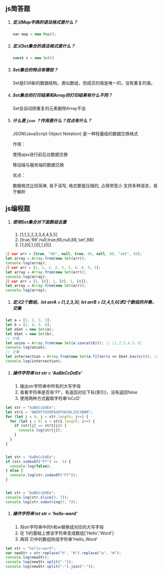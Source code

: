 ## js简答题

1. ##### 定义Map字典的语法格式是什么？

   ```js
   var map = new Map();
   ```

2. ##### 定义Set集合的语法格式是什么？

   ```js
   const s = new Set()
   ```

3. ##### Set集合的特点有哪些？

   Set是ES6新的数据结构，类似数组，但成员的值是唯一的，没有重复的值。

4. ##### Set集合的打印结果和Array的打印结果有什么不同？

   Set会自动把重复的元素删除Array不会

5. ##### 什么是 `json` ？作用是什么？优点有什么？

   JSON(JavaScript Object Notation) 是一种轻量级的数据交换格式

   作用：

   使用ajax进行前后台数据交换

   移动端与服务端的数据交换

   优点：

   数据格式比较简单, 易于读写, 格式都是压缩的, 占用带宽小 支持多种语言，易于解析

   ##### 

## js编程题

1. ##### 使用Set集合对下面数组去重

   1. [1,1,2,2,3,3,4,4,5,5]
   2. [true,'66',null,true,66,null,88,'set',88]
   3. [1,[0],1,[0],1,[0]]

```js
1）var arr = [true, "66", null, true, 66, null, 88, "set", 88];
let array = Array.from(new Set(arr));
console.log(array);
2）var arr = [1, 1, 2, 2, 3, 3, 4, 4, 5, 5];
let array = Array.from(new Set(arr));
console.log(array);
3）var arr = [1, [0], 1, [0], 1, [0]];
let array = Array.from(new Set(arr));
console.log(array);
```

1. ##### 定义2个数组，let arrA = [1,2,3,3]; let arrB = [2,4,5,6]求2个数组的并集，交集

```js
let a = [1, 2, 3, 3];
let b = [2, 4, 5, 6];
let aSet = new Set(a);
let bSet = new Set(b);
// 并集
let union = Array.from(new Set(a.concat(b))); // [1,2,3,4,5，6]
console.log(union);
// 交集
let intersection = Array.from(new Set(a.filter(v => bSet.has(v)))); // [2]
console.log(intersection);
```

1. ##### 操作字符串 let str = 'AaBbCcDdEe'

   1. 输出str字符串中所有的大写字母
   2. 查看字符串是否有'Ff'，有返回对应下标(索引)，没有返回false
   3. 使用两种方式截取字符串'bCcD'

```js
let str = "AaBbCcDdEe";
let str1 = "QWERTYUIOPASDFGHJKLZXCVBNM";
for (let j = 0; j < str.length; j++) {
  for (let i = 0; i < str1.length; i++) {
    if (str[j] == str1[i]) {
      console.log(str[j]);
    }
  }
}


let str = "AaBbCcDdEe";
if (str.indexOf("Ff") == -1) {
  console.log(false);
} else {
  console.log(str.indexOf("Ff"));
}


let str = "AaBbCcDdEe";
console.log(str.slice(3, 7));
console.log(str.substring(3, 7));
```

1. ##### 操作字符串 let str = 'hello-word'

   1. 将str字符串中的h和w替换成对应的大写字母
   2. 在 1)的基础上使该字符串变成数组['Hello','Word']
   3. 再将 2)中的数组转成字符串'Hello_Word'

```js
let str = "hello-word";
var newStr = str.replace("h", "H").replace("w", "W");
console.log(newStr);
console.log(newStr.split("-"));
console.log(newStr.split("-").join("-"));
```